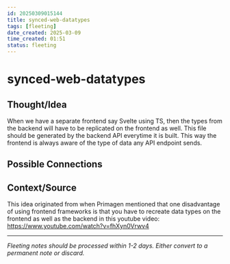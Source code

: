 ```yaml
---
id: 20250309015144
title: synced-web-datatypes
tags: [fleeting]
date_created: 2025-03-09
time_created: 01:51
status: fleeting
---
```

# synced-web-datatypes
## Thought/Idea
When we have a separate frontend say Svelte using TS, then the types from the backend will have to be replicated on the frontend as well. This file should be generated by the backend API everytime it is built. This way the frontend is always aware of the type of data any API endpoint sends.

## Possible Connections
<!-- Any initial thoughts on how this connects to existing notes or concepts? -->

## Context/Source
This idea originated from when Primagen mentioned that one disadvantage of using frontend frameworks is that you have to recreate data types on the frontend as well as the backend in this youtube video: <https://www.youtube.com/watch?v=fhXyn0Vrwv4>

---
*Fleeting notes should be processed within 1-2 days. Either convert to a permanent note or discard.*